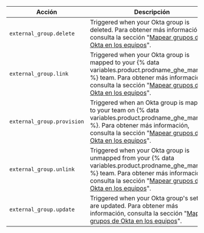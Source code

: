 | Acción                     | Descripción                                                                                                                                                                                                                                                                                                                            |
| -------------------------- | -------------------------------------------------------------------------------------------------------------------------------------------------------------------------------------------------------------------------------------------------------------------------------------------------------------------------------------- |
| `external_group.delete`    | Triggered when your Okta group is deleted. Para obtener más información, consulta la sección "[Mapear grupos de Okta en los equipos](/admin/authentication/configuring-authentication-and-provisioning-with-your-identity-provider/mapping-okta-groups-to-teams)".                                                                     |
| `external_group.link`      | Triggered when your Okta group is mapped to your {% data variables.product.prodname_ghe_managed %} team. Para obtener más información, consulta la sección "[Mapear grupos de Okta en los equipos](/admin/authentication/configuring-authentication-and-provisioning-with-your-identity-provider/mapping-okta-groups-to-teams)".     |
| `external_group.provision` | Triggered when an Okta group is mapped to your team on {% data variables.product.prodname_ghe_managed %}. Para obtener más información, consulta la sección "[Mapear grupos de Okta en los equipos](/admin/authentication/configuring-authentication-and-provisioning-with-your-identity-provider/mapping-okta-groups-to-teams)".    |
| `external_group.unlink`    | Triggered when your Okta group is unmapped from your {% data variables.product.prodname_ghe_managed %} team. Para obtener más información, consulta la sección "[Mapear grupos de Okta en los equipos](/admin/authentication/configuring-authentication-and-provisioning-with-your-identity-provider/mapping-okta-groups-to-teams)". |
| `external_group.update`    | Triggered when your Okta group's settings are updated. Para obtener más información, consulta la sección "[Mapear grupos de Okta en los equipos](/admin/authentication/configuring-authentication-and-provisioning-with-your-identity-provider/mapping-okta-groups-to-teams)".                                                         |
